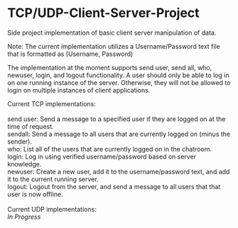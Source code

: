 # TCP/UDP-Client-Server-Project
Side project implementation of basic client server manipulation of data. 

Note: The current implementation utilizes a Username/Password text file that is formatted as (Username, Password)

The implementation at the moment supports send user, send all, who, newuser, login, and logout functionality. A user should only be able to log in on one
running instance of the server. Otherwise, they will not be allowed to login on multiple instances of client applications.

Current TCP implementations:<br />
<br />
send user: Send a message to a specified user if they are logged on at the time of request.<br />
sendall: Send a message to all users that are currently logged on (minus the sender).<br />
who: List all of the users that are currently logged on in the chatroom.<br />
login: Log in using verified username/password based on server knowledge.<br />
newuser: Create a new user, add it to the username/password text, and add it to the current running server.<br />
logout: Logout from the server, and send a message to all users that that user is now offline.<br />
<br />
Current UDP implementations:<br />
*In Progress*
